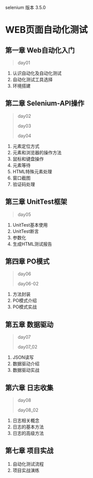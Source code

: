 selenium 版本 3.5.0

# WEB页面自动化测试

## 第一章 Web自动化入门
> day01

1. 认识自动化及自动化测试
2. 自动化测试工具选择
3. 环境搭建

## 第二章 Selenium-API操作
> day02
> 
> day03
> 
> day04
1. 元素定位方式
2. 元素和浏览器的操作方法
3. 鼠标和键盘操作
4. 元素等待
5. HTML特殊元素处理
6. 窗口截图
7. 验证码处理

## 第三章 UnitTest框架
> day05
1. UnitTest基本使用
2. UnitTest断言
3. 参数化
4. 生成HTML测试报告

## 第四章 PO模式
> day06
> 
> day06-02
1. 方法封装
2. PO模式介绍
3. PO模式实战

## 第五章 数据驱动
> day07
> 
> day07_02
1. JSON读写
2. 数据驱动介绍
3. 数据驱动实战

## 第六章 日志收集
> day08
> 
> day08_02

1. 日志相关概念
2. 日志的基本方法
3. 日志的高级方法

## 第七章 项目实战

1. 自动化测试流程
2. 项目实战演练


